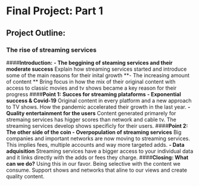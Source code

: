 
# Final Project: **Part 1**

## Project Outline:

### The rise of streaming services

 ####**Introduction:**
    **- The beggining of steaming services and their moderate success** 
        Explain how streaming services started and introduce some of the main reasons for their inital growth
    **- The increasing amount of content **
        Bring focus in how the mix of their original content with access to classic movies and tv shows became a key reason for their progress
 ####**Point 1:**
    **Succes for streaming plataforms**
    **- Exponential success & Covid-19**
        Original content in every platform and a new approach to TV shows. How the pandemic accelerated their growth in the last year.
    **- Quality entertainment for the users**
        Content generated primarely for stremaing services has higger scores than network and cable tv. The streaming services develop shows specificly for their users.
 ####**Point 2: 
    The other side of the coin
      - Overpopulation of streaming services**
        Big companies and important networks are now moving to streaming services. This implies fees, multiple accounts and way more targeted adds.
    **- Data adquisition** 
        Streaming services have a bigger access to your individual data and it links directly with the adds or fees they charge.
 ####**Closing:
    What can we do?**
        Using this in our favor. Being selective with the content we consume. Support shows and networks that aline to our views and create quality content. 
        
        


  

  
